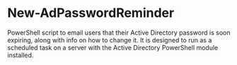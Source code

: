 # New-AdPasswordReminder
PowerShell script to email users that their Active Directory password is soon expiring, along with info on how to change it. It is designed to run as a scheduled task on a server with the Active Directory PowerShell module installed.
